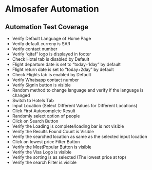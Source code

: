 # Almosafer Automation
## Automation Test Coverage

* Verify Default Language of Home Page
* Verify default curreny is SAR
* Verify contact number
* Verify “qitaf” logo is displayed in footer
* Check Hotel tab is disabled by Default
* Flight departure date is set to “today+1day” by default
* Flight return date is set to “today+2day” by default
* Check Flights tab is enabled by Default
* Verify Whatsapp contact number
* Verify SignIn button is visible
* Random method to change language and verify if the language is changed
* Switch to Hotels Tab
* Input Location (Select Different Values for Different Locations)
* Click First Autocomplete Result
* Randomly select option of people
* Click on Search Button
* Verify the Loading is complete/loading bar is not visible
* Verify the Results Found Count is Visible
* Verify the searched location as same as the selected input location
* Click on lowest price Filter Button
* Verify the MostPopular Button is visible
* Verify the Visa Logo is visible
* Verify the sorting is as selected (The lowest price at top)
* Verify the search Filter is visible